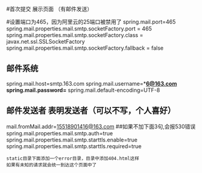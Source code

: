 #首次提交 展示页面 （有邮件发送）

#设置端口为465，因为阿里云的25端口被禁用了
spring.mail.port=465
spring.mail.properties.mail.smtp.socketFactory.port = 465
spring.mail.properties.mail.smtp.socketFactory.class = javax.net.ssl.SSLSocketFactory
spring.mail.properties.mail.smtp.socketFactory.fallback = false
## 邮件系统
spring.mail.host=smtp.163.com
spring.mail.username=***6@163.com
spring.mail.password=**
spring.mail.default-encoding=UTF-8
## 邮件发送者 表明发送者（可以不写，个人喜好）
mail.fromMail.addr=15518901416@163.com
##如果不加下面3句,会报530错误
spring.mail.properties.mail.smtp.auth=true
spring.mail.properties.mail.smtp.starttls.enable=true
spring.mail.properties.mail.smtp.starttls.required=true


```$xslt
static目录下面添加一个error目录，目录中添加404.html这样
如果有未知的请求就会统一到达这个页面中了
```